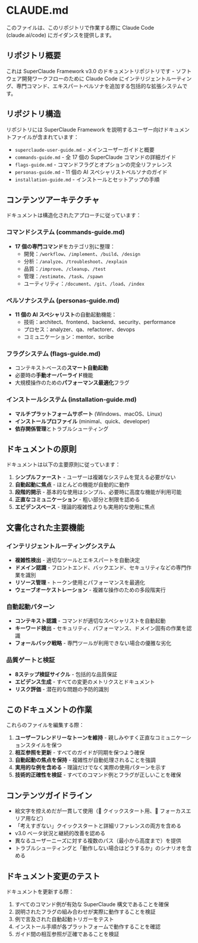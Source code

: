 # CLAUDE.md

このファイルは、このリポジトリで作業する際に Claude Code (claude.ai/code) にガイダンスを提供します。

## リポジトリ概要

これは SuperClaude Framework v3.0 のドキュメントリポジトリです - ソフトウェア開発ワークフローのために Claude Code にインテリジェントルーティング、専門コマンド、エキスパートペルソナを追加する包括的な拡張システムです。

## リポジトリ構造

リポジトリには SuperClaude Framework を説明するユーザー向けドキュメントファイルが含まれています：

- `superclaude-user-guide.md` - メインユーザーガイドと概要
- `commands-guide.md` - 全 17 個の SuperClaude コマンドの詳細ガイド
- `flags-guide.md` - コマンドフラグとオプションの完全リファレンス
- `personas-guide.md` - 11 個の AI スペシャリストペルソナのガイド
- `installation-guide.md` - インストールとセットアップの手順

## コンテンツアーキテクチャ

ドキュメントは構造化されたアプローチに従っています：

### コマンドシステム (commands-guide.md)
- **17 個の専門コマンド**をカテゴリ別に整理：
  - 開発：`/workflow`、`/implement`、`/build`、`/design`
  - 分析：`/analyze`、`/troubleshoot`、`/explain`
  - 品質：`/improve`、`/cleanup`、`/test`
  - 管理：`/estimate`、`/task`、`/spawn`
  - ユーティリティ：`/document`、`/git`、`/load`、`/index`

### ペルソナシステム (personas-guide.md)
- **11 個の AI スペシャリスト**の自動起動機能：
  - 技術：architect、frontend、backend、security、performance
  - プロセス：analyzer、qa、refactorer、devops
  - コミュニケーション：mentor、scribe

### フラグシステム (flags-guide.md)
- コンテキストベースの**スマート自動起動**
- 必要時の**手動オーバーライド**機能
- 大規模操作のための**パフォーマンス最適化**フラグ

### インストールシステム (installation-guide.md)
- **マルチプラットフォームサポート** (Windows、macOS、Linux)
- **インストールプロファイル** (minimal、quick、developer)
- **依存関係管理**とトラブルシューティング

## ドキュメントの原則

ドキュメントは以下の主要原則に従っています：

1. **シンプルファースト** - ユーザーは複雑なシステムを覚える必要がない
2. **自動起動に焦点** - ほとんどの機能が自動的に動作
3. **段階的開示** - 基本的な使用はシンプル、必要時に高度な機能が利用可能
4. **正直なコミュニケーション** - 粗い部分と制限を認める
5. **エビデンスベース** - 理論的複雑性よりも実用的な使用に焦点

## 文書化された主要機能

### インテリジェントルーティングシステム
- **複雑性検出** - 適切なツールとエキスパートを自動決定
- **ドメイン認識** - フロントエンド、バックエンド、セキュリティなどの専門作業を識別
- **リソース管理** - トークン使用とパフォーマンスを最適化
- **ウェーブオーケストレーション** - 複雑な操作のための多段階実行

### 自動起動パターン
- **コンテキスト認識** - コマンドが適切なスペシャリストを自動起動
- **キーワード検出** - セキュリティ、パフォーマンス、ドメイン固有の作業を認識
- **フォールバック戦略** - 専門ツールが利用できない場合の優雅な劣化

### 品質ゲートと検証
- **8ステップ検証サイクル** - 包括的な品質保証
- **エビデンス生成** - すべての変更のメトリクスとドキュメント
- **リスク評価** - 潜在的な問題の予防的識別

## このドキュメントの作業

これらのファイルを編集する際：

1. **ユーザーフレンドリーなトーンを維持** - 親しみやすく正直なコミュニケーションスタイルを保つ
2. **相互参照を更新** - すべてのガイドが同期を保つよう確保
3. **自動起動の焦点を保持** - 複雑性が自動処理されることを強調
4. **実用的な例を含める** - 理論だけでなく実際の使用パターンを示す
5. **技術的正確性を検証** - すべてのコマンド例とフラグが正しいことを確保

## コンテンツガイドライン

- 絵文字を控えめだが一貫して使用（🚀 クイックスタート用、🎯 フォーカスエリア用など）
- 「考えすぎない」クイックスタートと詳細リファレンスの両方を含める
- v3.0 ベータ状況と継続的改善を認める
- 異なるユーザーニーズに対する複数のパス（最小から高度まで）を提供
- トラブルシューティングと「動作しない場合はどうするか」のシナリオを含める

## ドキュメント変更のテスト

ドキュメントを更新する際：
1. すべてのコマンド例が有効な SuperClaude 構文であることを確保
2. 説明されたフラグの組み合わせが実際に動作することを検証
3. 例で言及された自動起動トリガーをテスト
4. インストール手順が各プラットフォームで動作することを確認
5. ガイド間の相互参照が正確であることを検証